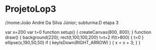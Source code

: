 # ProjetoLop3
//nome:João André Da Silva Júnior; subturma:D
etapa 3


var x=200
var t=0
function setup() { createCanvas(800, 800); }
function draw() { 
  background(220); 
  rect(t,100,100,200) 
t=t+2
if(t>800)
  {
    t=0
  }
    ellipse(x,190,50,50)
if ( keyIsDown(RIGHT_ARROW) )
{
x = x + 3;
}
}
